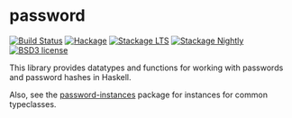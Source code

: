 # password

[![Build Status](https://secure.travis-ci.org/cdepillabout/password.svg)](http://travis-ci.org/cdepillabout/password)
[![Hackage](https://img.shields.io/hackage/v/password.svg)](https://hackage.haskell.org/package/password)
[![Stackage LTS](http://stackage.org/package/password/badge/lts)](http://stackage.org/lts/package/password)
[![Stackage Nightly](http://stackage.org/package/password/badge/nightly)](http://stackage.org/nightly/package/password)
[![BSD3 license](https://img.shields.io/badge/license-BSD3-blue.svg)](./LICENSE)

This library provides datatypes and functions for working with passwords and
password hashes in Haskell.

Also, see the [password-instances](../password-instances) package for instances
for common typeclasses.
